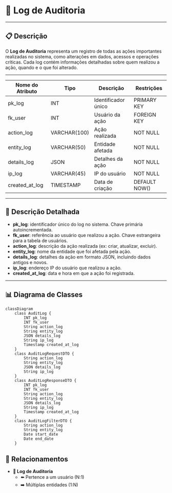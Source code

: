 # 📝 Log de Auditoria

---

## 📋 Descrição

O **Log de Auditoria** representa um registro de todas as ações importantes realizadas no sistema, como alterações em
dados, acessos e operações críticas. Cada log contém informações detalhadas sobre quem realizou a ação, quando e o que
foi alterado.

---

| Nome do Atributo | Tipo         | Descrição           | Restrições    |
|------------------|--------------|---------------------|---------------|
| pk_log           | INT          | Identificador único | PRIMARY KEY   |
| fk_user          | INT          | Usuário da ação     | FOREIGN KEY   |
| action_log       | VARCHAR(100) | Ação realizada      | NOT NULL      |
| entity_log       | VARCHAR(50)  | Entidade afetada    | NOT NULL      |
| details_log      | JSON         | Detalhes da ação    | NOT NULL      |
| ip_log           | VARCHAR(45)  | IP do usuário       | NOT NULL      |
| created_at_log   | TIMESTAMP    | Data de criação     | DEFAULT NOW() |

---

## 📝 Descrição Detalhada

- **pk_log**: identificador único do log no sistema. Chave primária autoincrementada.
- **fk_user**: referência ao usuário que realizou a ação. Chave estrangeira para a tabela de usuários.
- **action_log**: descrição da ação realizada (ex: criar, atualizar, excluir).
- **entity_log**: nome da entidade que foi afetada pela ação.
- **details_log**: detalhes da ação em formato JSON, incluindo dados antigos e novos.
- **ip_log**: endereço IP do usuário que realizou a ação.
- **created_at_log**: data e hora em que a ação foi registrada.

---

## 📊 Diagrama de Classes

```mermaid
classDiagram
    class AuditLog {
        INT pk_log
        INT fk_user
        String action_log
        String entity_log
        JSON details_log
        String ip_log
        Timestamp created_at_log
    }
    class AuditLogRequestDTO {
        String action_log
        String entity_log
        JSON details_log
        String ip_log
    }
    class AuditLogResponseDTO {
        INT pk_log
        INT fk_user
        String action_log
        String entity_log
        JSON details_log
        String ip_log
        Timestamp created_at_log
    }
    class AuditLogFilterDTO {
        String action_log
        String entity_log
        Date start_date
        Date end_date
    }
```

## 🔄 Relacionamentos

* **📝 Log de Auditoria**
    * ⬅️ Pertence a um usuário (N:1)
    * ➡️ Múltiplas entidades (1:N)